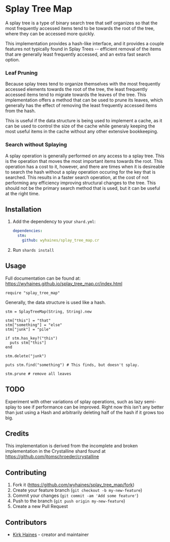 # Splay Tree Map

A splay tree is a type of binary search tree that self organizes so that the
most frequently accessed items tend to be towards the root of the tree, where
they can be accessed more quickly.

This implementation provides a hash-like interface, and it provides a couple
features not typically found in Splay Trees -- efficient removal of the items
that are generally least frequently accessed, and an extra fast search option.

### Leaf Pruning

Because splay trees tend to organize themselves with the most frequently
accessed elements towards the root of the tree, the least frequently accessed
items tend to migrate towards the leaves of the tree. This implementation
offers a method that can be used to prune its leaves, which generally has the
effect of removing the least frequently accessed items from the hash.

This is useful if the data structure is being used to implement a cache, as
it can be used to control the size of the cache while generaly keeping the
most useful items in the cache without any other extensive bookkeeping.

### Search without Splaying

A splay operation is generally performed on any access to a splay tree. This is
the operation that moves the most important items towards the root. This operation
has a cost to it, however, and there are times when it is desireable to search the
hash without a splay operation occuring for the key that is searched. This results
in a faster search operation, at the cost of not performing any efficiency improving
structural changes to the tree. This should not be the primary search method that
is used, but it can be useful at the right time.

## Installation

1. Add the dependency to your `shard.yml`:

   ```yaml
   dependencies:
     stm:
       github: wyhaines/splay_tree_map.cr
   ```

2. Run `shards install`

## Usage

Full documentation can be found at: https://wyhaines.github.io/splay_tree_map.cr/index.html

```crystal
require "splay_tree_map"
```

Generally, the data structure is used like a hash.

```crystal
stm = SplayTreeMap(String, String).new

stm["this"] = "that"
stm["something"] = "else"
stm["junk"] = "pile"

if stm.has_key?("this")
  puts stm["this"]
end

stm.delete("junk")

puts stm.find("something") # This finds, but doesn't splay.

stm.prune # remove all leaves
```

## TODO

Experiment with other variations of splay operations, such as lazy semi-splay
to see if performance can be improved. Right now this isn't any better than
just using a Hash and arbitrarily deleting half of the hash if it grows too big.

## Credits

This implementation is derived from the incomplete and broken implementation
in the Crystalline shard found at https://github.com/jtomschroeder/crystalline

## Contributing

1. Fork it (<https://github.com/wyhaines/splay_tree_map/fork>)
2. Create your feature branch (`git checkout -b my-new-feature`)
3. Commit your changes (`git commit -am 'Add some feature'`)
4. Push to the branch (`git push origin my-new-feature`)
5. Create a new Pull Request

## Contributors

- [Kirk Haines](https://github.com/wyhaines) - creator and maintainer

